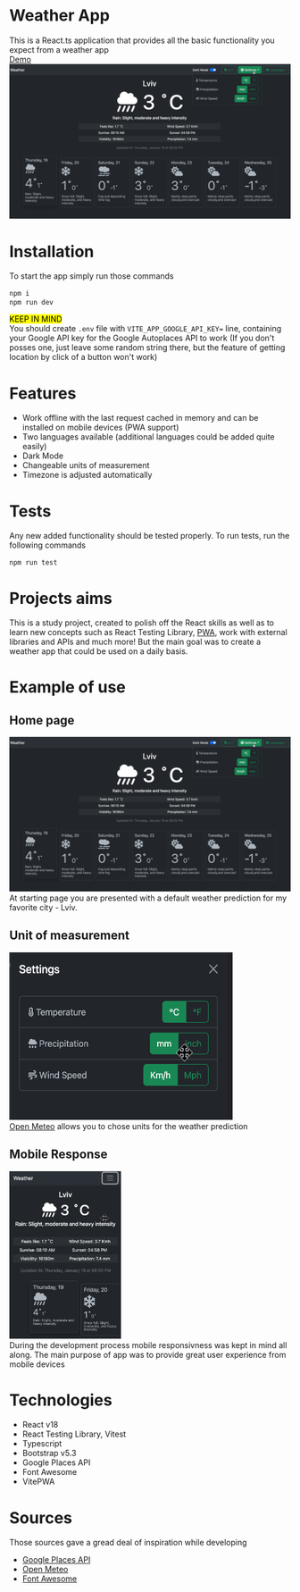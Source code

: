 # Weather App

This is a React.ts application that provides all the basic functionality you expect from a weather app </br>
[Demo](https://weather-f4087.web.app/) 
![Home page](./readme/desktop.png)

# Installation

To start the app simply run those commands

```
npm i
npm run dev
```

<mark>KEEP IN MIND</mark> </br>
You should create `.env` file with `VITE_APP_GOOGLE_API_KEY=` line, containing your Google API key for the Google Autoplaces API to work
(If you don't posses one, just leave some random string there, but the feature of getting location by click of a button won't work)

# Features

- Work offline with the last request cached in memory and can be installed on mobile devices (PWA support)
- Two languages available (additional languages could be added quite easily)
- Dark Mode
- Changeable units of measurement
- Timezone is adjusted automatically

# Tests

Any new added functionality should be tested properly. To run tests, run the following commands

```
npm run test
```

# Projects aims

This is a study project, created to polish off the React skills as well as to learn new concepts such as React Testing Library, [PWA](https://web.dev/what-are-pwas/#capable "Progressive Web App, that can run natively on mobile devices"), work with external libraries and APIs and much more! But the main goal was to create a weather app that could be used on a daily basis.

# Example of use

## Home page

![Home page](./readme/desktop.png)
At starting page you are presented with a default weather prediction for my favorite city - Lviv.

## Unit of measurement
<img src="./readme/settings.png" alt="seetings mobile view" width="400" height='300'/> </br>
[Open Meteo](open-meteo.com) allows you to chose units for the weather prediction

## Mobile Response

<img src="./readme/mobile.png" alt="mobile view" width="200" height='300'/> </br>
During the development process mobile responsivness was kept in mind all along. The main purpose of app was to provide great user experience from mobile devices

# Technologies

- React v18
- React Testing Library, Vitest
- Typescript
- Bootstrap v5.3
- Google Places API
- Font Awesome
- VitePWA

# Sources

Those sources gave a gread deal of inspiration while developing

- [Google Places API](https://developers.google.com/maps/documentation/places/web-service/overview)
- [Open Meteo](https://open-meteo.com)
- [Font Awesome](https://fontawesome.com)
